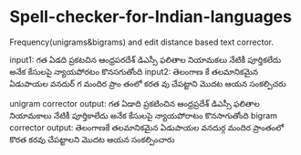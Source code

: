 # Spell-checker-for-Indian-languages
Frequency(unigrams&amp;bigrams) and edit distance based text corrector.

input1: గత ఏడది ప్రకటచిన ఆంధ్రపరదేశ్ డిఎస్సీ ఫలితాల నియామకలు నేటికీ పూర్తికలేదు అనేక కేసులపై న్యాయపోరటం కొనసగుతోంది
input2: తెలంగాణ కే తలమానికమైన ఏడుపాయల వనదుర్ గ మందిర ప్రాం తంలో కరత వు చేపట్టాని మొదట ఆయన సంకల్పిచరు

unigram corrector output:
గత ఏడాది ప్రకటించిన ఆంధ్రప్రదేశ్ డిఎస్సీ ఫలితాల నియామకాలు నేటికీ పూర్తికాలేదు అనేక కేసులపై న్యాయపోరాటం కొనసాగుతోంది
bigram corrector output:
తెలంగాణకే తలమానికమైన ఏడుపాయల వనదుర్గ మందిర ప్రాంతంలో కొరత కరవు చేపట్టాలని మొదట ఆయన సంకల్పించారు
